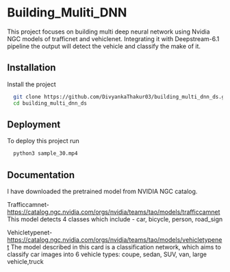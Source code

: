 


# Building_Muliti_DNN

This project focuses on building multi deep neural network using Nvidia NGC models of trafficnet and vehiclenet. Integrating it with Deepstream-6.1 pipeline the output will detect the vehicle and classify the make of it.



## Installation

Install the project 

```bash
  git clone https://github.com/DivyankaThakur03/building_multi_dnn_ds.git
  cd building_multi_dnn_ds
```

    
## Deployment

To deploy this project run

```bash
  python3 sample_30.mp4
```


## Documentation

I have downloaded the pretrained model from NVIDIA NGC catalog. 

Trafficcamnet-https://catalog.ngc.nvidia.com/orgs/nvidia/teams/tao/models/trafficcamnet  
This model detects 4 classes which include - car, bicycle, person, road_sign

Vehicletypenet-
https://catalog.ngc.nvidia.com/orgs/nvidia/teams/tao/models/vehicletypenet
The model described in this card is a classification network, which aims to classify car images into 6 vehicle types:
coupe, sedan, SUV, van, large vehicle,truck



